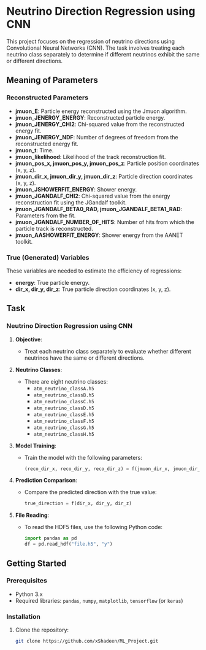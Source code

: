 # Neutrino Direction Regression using CNN

This project focuses on the regression of neutrino directions using Convolutional Neural Networks (CNN). The task involves treating each neutrino class separately to determine if different neutrinos exhibit the same or different directions.

## Meaning of Parameters

### Reconstructed Parameters
- **jmuon_E**: Particle energy reconstructed using the Jmuon algorithm.
- **jmuon_JENERGY_ENERGY**: Reconstructed particle energy.
- **jmuon_JENERGY_CHI2**: Chi-squared value from the reconstructed energy fit.
- **jmuon_JENERGY_NDF**: Number of degrees of freedom from the reconstructed energy fit.
- **jmuon_t**: Time.
- **jmuon_likelihood**: Likelihood of the track reconstruction fit.
- **jmuon_pos_x, jmuon_pos_y, jmuon_pos_z**: Particle position coordinates (x, y, z).
- **jmuon_dir_x, jmuon_dir_y, jmuon_dir_z**: Particle direction coordinates (x, y, z).
- **jmuon_JSHOWERFIT_ENERGY**: Shower energy.
- **jmuon_JGANDALF_CHI2**: Chi-squared value from the energy reconstruction fit using the JGandalf toolkit.
- **jmuon_JGANDALF_BETA0_RAD, jmuon_JGANDALF_BETA1_RAD**: Parameters from the fit.
- **jmuon_JGANDALF_NUMBER_OF_HITS**: Number of hits from which the particle track is reconstructed.
- **jmuon_AASHOWERFIT_ENERGY**: Shower energy from the AANET toolkit.

### True (Generated) Variables
These variables are needed to estimate the efficiency of regressions:
- **energy**: True particle energy.
- **dir_x, dir_y, dir_z**: True particle direction coordinates (x, y, z).

## Task
### Neutrino Direction Regression using CNN

1. **Objective**:
   - Treat each neutrino class separately to evaluate whether different neutrinos have the same or different directions.
   
2. **Neutrino Classes**:
   - There are eight neutrino classes:
     - `atm_neutrino_classA.h5`
     - `atm_neutrino_classB.h5`
     - `atm_neutrino_classC.h5`
     - `atm_neutrino_classD.h5`
     - `atm_neutrino_classE.h5`
     - `atm_neutrino_classF.h5`
     - `atm_neutrino_classG.h5`
     - `atm_neutrino_classH.h5`

3. **Model Training**:
   - Train the model with the following parameters:
     ```python
     (reco_dir_x, reco_dir_y, reco_dir_z) = f(jmuon_dir_x, jmuon_dir_y, jmuon_dir_z, jmuon_likelihood)
     ```
   
4. **Prediction Comparison**:
   - Compare the predicted direction with the true value:
     ```python
     true_direction = f(dir_x, dir_y, dir_z)
     ```

5. **File Reading**:
   - To read the HDF5 files, use the following Python code:
     ```python
     import pandas as pd
     df = pd.read_hdf("file.h5", "y")
     ```

## Getting Started

### Prerequisites
- Python 3.x
- Required libraries: `pandas`, `numpy`, `matplotlib`, `tensorflow` (or `keras`)

### Installation
1. Clone the repository:
   ```bash
   git clone https://github.com/xShadeen/ML_Project.git
